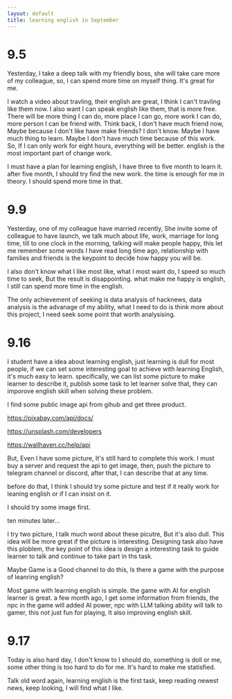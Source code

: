 ```yaml
---
layout: default
title: learning english in September
---
```


# 9.5

Yesterday, I take a deep talk with my friendly boss, she will take care more of my colleague, so, I can spend more time on myself thing. It's great for me. 

I watch a video about travling, their english are great, I think I can't travling like them now. I also want I can speak english like them, that is more free. There will be more thing I can do, more place I can go, more work I can do, more person I can be friend with. Think back, I don't have much friend now, Maybe because I don't like have make friends? I don't know. Maybe I have much thing to learn. Maybe I don't have much time because of this work. So, If I can only work for eight hours, everything will be better. english is the most important part of change work.

I must have a plan for learning english, I have three to five month to learn it. after five month, I should try find the new work. the time is enough for me in  theory. I should spend more time in that.

# 9.9

Yesterday, one of my colleague have married recently, She invite some of colleague to have launch, we talk much about life, work, marriage for long time,  till to one clock in the morning, talking will make people happy, this let me remember some words I have read long time ago, relationship with families and friends is the keypoint to decide how happy you will be.

I also don't know what I like most like, what I most want do, I speed so much time to seek, But the result is disappointing. what make me happy is english, I still can spend more time in the english.

The only achievement of seeking is data analysis of hacknews, data analysis is the advanage of my ability, what I need to do is think more about this project, I need seek some point that worth analysising.

# 9.16

I student have a idea about learning english, just learning is dull for most people, if we can set some interesting goal to achieve with learning English, it's much easy to learn. specifically, we can list some picture to make learner to describe it, publish some task to let learner solve that, they can imporove english skill when solving these problem.

I find some public image api from gihub and get three product.

https://pixabay.com/api/docs/

https://unsplash.com/developers

https://wallhaven.cc/help/api

But, Even I have some picture, It's still hard to complete this work. I must buy a server and request the api to get image, then, push the picture to telegram channel or discord, after that, I can describe that at any time.

before do that, I think I should try some picture and test if it really work for leaning english or if I can insist on it.

I should try some image first.

ten minutes later...

I try two picture, I talk much word about these picutre, But it's also dull. This idea will be more great if the picture is interesting. Designing task also have this ploblem, the key point of this idea is design a interesting task to guide learner to talk and continue to take part in ths task.

Maybe Game is a Good channel to do this, Is there a game with the purpose of leanring english?

Most game with learning english is simple. the game with AI for english learner is great. a few month ago, I get some information from friends, the npc in the game will added AI power, npc with LLM talking ability will talk to gamer, this not just fun for playing, It also improving english skill.

# 9.17

Today is also hard day, I don't know to I should do, something is doll or me, some other thing is too hard to do for me. It's hard to make me statisfied.

Talk old word again, learning english is the first task, keep reading newest news, keep looking, I will find what I like.
